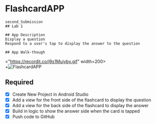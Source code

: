 # FlashcardAPP
    second_Submission
    ## Lab 1

    ## App Description
    Display a question
    Respond to a user's tap to display the answer to the question

    ## App Walk-though
<"https://recordit.co/j9s1Muiyby.gif" width=200><br>
+![FlashcardAPP](https://recordit.co/j9s1Muiyby.gif)

## Required
- [X] Create New Project in Android Studio
- [X] Add a view for the front side of the flashcard to display the question
- [X] Add a view for the back side of the flashcard to display the answer
- [X] Build in logic to show the answer side when the card is tapped
- [X] Push code to GitHub
